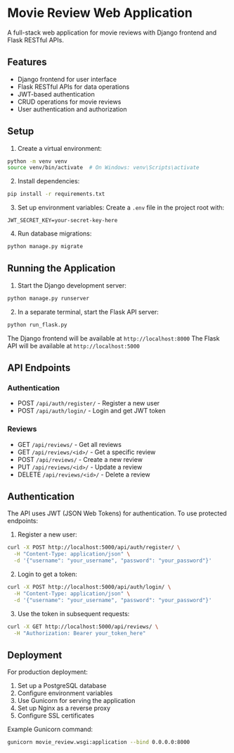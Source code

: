 # Movie Review Web Application

A full-stack web application for movie reviews with Django frontend and Flask RESTful APIs.

## Features

- Django frontend for user interface
- Flask RESTful APIs for data operations
- JWT-based authentication
- CRUD operations for movie reviews
- User authentication and authorization

## Setup

1. Create a virtual environment:
```bash
python -m venv venv
source venv/bin/activate  # On Windows: venv\Scripts\activate
```

2. Install dependencies:
```bash
pip install -r requirements.txt
```

3. Set up environment variables:
Create a `.env` file in the project root with:
```
JWT_SECRET_KEY=your-secret-key-here
```

4. Run database migrations:
```bash
python manage.py migrate
```

## Running the Application

1. Start the Django development server:
```bash
python manage.py runserver
```

2. In a separate terminal, start the Flask API server:
```bash
python run_flask.py
```

The Django frontend will be available at `http://localhost:8000`
The Flask API will be available at `http://localhost:5000`

## API Endpoints

### Authentication
- POST `/api/auth/register/` - Register a new user
- POST `/api/auth/login/` - Login and get JWT token

### Reviews
- GET `/api/reviews/` - Get all reviews
- GET `/api/reviews/<id>/` - Get a specific review
- POST `/api/reviews/` - Create a new review
- PUT `/api/reviews/<id>/` - Update a review
- DELETE `/api/reviews/<id>/` - Delete a review

## Authentication

The API uses JWT (JSON Web Tokens) for authentication. To use protected endpoints:

1. Register a new user:
```bash
curl -X POST http://localhost:5000/api/auth/register/ \
  -H "Content-Type: application/json" \
  -d '{"username": "your_username", "password": "your_password"}'
```

2. Login to get a token:
```bash
curl -X POST http://localhost:5000/api/auth/login/ \
  -H "Content-Type: application/json" \
  -d '{"username": "your_username", "password": "your_password"}'
```

3. Use the token in subsequent requests:
```bash
curl -X GET http://localhost:5000/api/reviews/ \
  -H "Authorization: Bearer your_token_here"
```

## Deployment

For production deployment:

1. Set up a PostgreSQL database
2. Configure environment variables
3. Use Gunicorn for serving the application
4. Set up Nginx as a reverse proxy
5. Configure SSL certificates

Example Gunicorn command:
```bash
gunicorn movie_review.wsgi:application --bind 0.0.0.0:8000
``` 